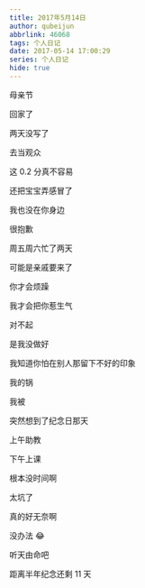 ```yaml
---
title: 2017年5月14日
author: qubeijun
abbrlink: 46068
tags: 个人日记
date: 2017-05-14 17:00:29
series: 个人日记
hide: true
---
```


母亲节

回家了

两天没写了

去当观众

这 0.2 分真不容易

还把宝宝弄感冒了

我也没在你身边

很抱歉

周五周六忙了两天

可能是亲戚要来了

你才会烦躁

我才会把你惹生气

对不起

是我没做好

我知道你怕在别人那留下不好的印象

我的锅

我被

突然想到了纪念日那天

上午助教

下午上课

根本没时间啊

太坑了

真的好无奈啊

没办法 😂

听天由命吧

距离半年纪念还剩 11 天
